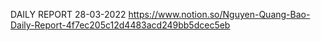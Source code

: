 DAILY REPORT 28-03-2022
https://www.notion.so/Nguyen-Quang-Bao-Daily-Report-4f7ec205c12d4483acd249bb5dcec5eb